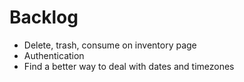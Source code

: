 # Backlog
- Delete, trash, consume on inventory page
- Authentication
- Find a better way to deal with dates and timezones
